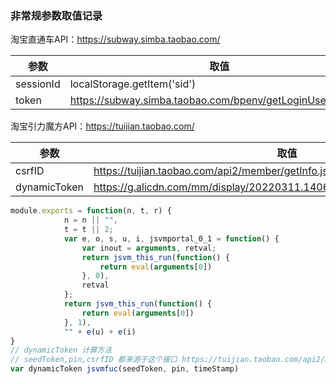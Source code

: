 ### 非常规参数取值记录

淘宝直通车API：https://subway.simba.taobao.com/

| 参数      | 取值                                                       |
| --------- | ---------------------------------------------------------- |
| sessionId | localStorage.getItem('sid')                                |
| token     | https://subway.simba.taobao.com/bpenv/getLoginUserInfo.htm |

淘宝引力魔方API：https://tuijian.taobao.com/

| 参数         | 取值                                                         |
| ------------ | ------------------------------------------------------------ |
| csrfID       | https://tuijian.taobao.com/api2/member/getInfo.json          |
| dynamicToken | https://g.alicdn.com/mm/display/20220311.140658.727/display/services/jsvm.js |



```js
module.exports = function(n, t, r) {
            n = n || "",
            t = t || 2;
            var e, o, s, u, i, jsvmportal_0_1 = function() {
                var inout = arguments, retval;
                return jsvm_this_run(function() {
                    return eval(arguments[0])
                }, 0),
                retval
            };
            return jsvm_this_run(function() {
                return eval(arguments[0])
            }, 1),
            "" + e(u) + e(i)
}
// dynamicToken 计算方法 
// seedToken,pin,csrfID 都来源于这个接口 https://tuijian.taobao.com/api2/member/getInfo.json
var dynamicToken jsvmfuc(seedToken, pin, timeStamp)

```
